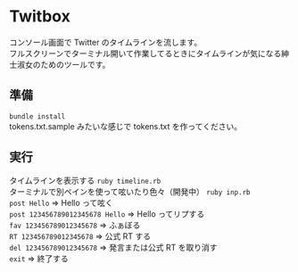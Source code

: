 Twitbox
======================
コンソール画面で Twitter のタイムラインを流します。    
フルスクリーンでターミナル開いて作業してるときにタイムラインが気になる紳士淑女のためのツールです。

準備
------  
  ``bundle install``  
  tokens.txt.sample みたいな感じで tokens.txt を作ってください。

実行
------
  タイムラインを表示する ``ruby timeline.rb``  
  ターミナルで別ペインを使って呟いたり色々（開発中） ``ruby inp.rb``  
    ``post Hello`` => Hello って呟く  
    ``post 123456789012345678 Hello`` => Hello ってリプする  
    ``fav 123456789012345678`` => ふぁぼる  
    ``RT 123456789012345678`` => 公式 RT する  
    ``del 123456789012345678`` => 発言または公式 RT を取り消す  
    ``exit`` => 終了する  
